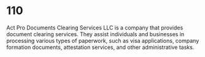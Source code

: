 # 110
Act Pro Documents Clearing Services LLC is a company that provides document clearing services. They assist individuals and businesses in processing various types of paperwork, such as visa applications, company formation documents, attestation services, and other administrative tasks. 
